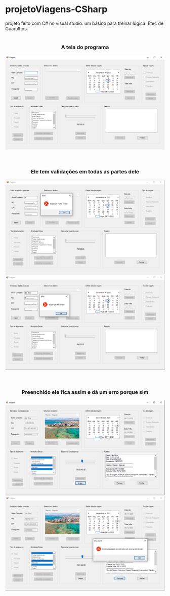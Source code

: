 # projetoViagens-CSharp
projeto feito com C# no visual studio. um básico para treinar lógica. Etec de Guarulhos.
<br><br>
<div align="center">
  <h3>A tela do programa</h3>
  <img src="ImagensGit/1.png">
</div>
<br><br>
<div align="center">
  <h3>Ele tem validações em todas as partes dele</h3>
  <img src="ImagensGit/2.png"> <img src="ImagensGit/3.png">
</div>
<br><br>
<div align="center">
  <h3>Preenchido ele fica assim e dá um erro porque sim</h3>
  <img src="ImagensGit/4.png"><img src="ImagensGit/5.png">
</div>
